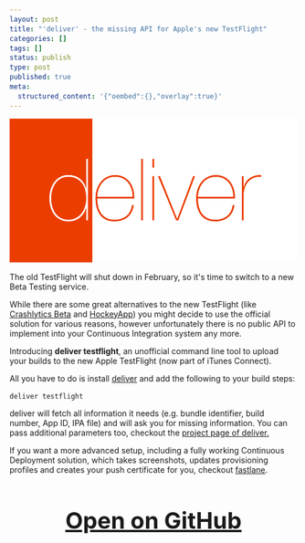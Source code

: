 ```yaml
---
layout: post
title: "'deliver' - the missing API for Apple's new TestFlight"
categories: []
tags: []
status: publish
type: post
published: true
meta:
  structured_content: '{"oembed":{},"overlay":true}'
---
```


[![](/squarespace_images/static_545299aae4b0e9514fe30c95_54529a29e4b025a90f45cc50_54c91bace4b0979721668270_1422465969254__img.png)](https://github.com/krausefx/deliver#testflight)
  


The old TestFlight will shut down in February, so it's time to switch to a new Beta Testing service.

While there are some great alternatives to the new TestFlight (like 
[Crashlytics Beta](http://try.crashlytics.com/beta/) and 
[HockeyApp](http://hockeyapp.net/features/)) you might decide to use the official solution for various reasons, however unfortunately there is no public API to implement into your Continuous Integration system any more. 

Introducing **deliver testflight**, an unofficial command line tool to upload your builds to the new Apple TestFlight (now part of iTunes Connect).

All you have to do is install 
[deliver](https://github.com/KrauseFx/deliver) and add the following to your build steps:

```
deliver testflight
```

deliver will fetch all information it needs (e.g. bundle identifier, build number, App ID, IPA file) and will ask you for missing information. You can pass additional parameters too, checkout the
[project page of 
deliver.](https://github.com/KrauseFx/deliver)

If you want a more advanced setup, including a fully working Continuous Deployment solution, which takes screenshots, updates provisioning profiles and creates your push certificate for you, checkout 
[fastlane](https://fastlane.tools).

<h3 style="text-align: center; font-size: 40px;">
  <a href="https://github.com/KrauseFx/deliver" target="_blank" style="text-decoration: underline;">
    Open on GitHub
  </a>
</h3>
